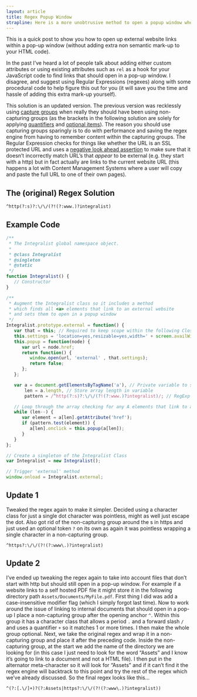 ```yaml
---
layout: article
title: Regex Popup Window
strapline: Here is a more unobtrusive method to open a popup window when clicking on a link which points to an external website URL.
---
```


This is a quick post to show you how to open up external website links within a pop-up window (without adding extra non semantic mark-up to your HTML code).

In the past I’ve heard a lot of people talk about adding either custom attributes or using existing attributes such as `rel` as a hook for your JavaScript code to find links that should open in a pop-up window. I disagree, and suggest using Regular Expressions (regexes) along with some procedural code to help figure this out for you (it will save you the time and hassle of adding this extra mark-up yourself).

This solution is an updated version. The previous version was recklessly using [capture groups](http://www.regular-expressions.info/brackets.html) when really they should have been using non-capturing groups (as the brackets in the following solution are solely for applying [quantifiers](http://www.regular-expressions.info/repeat.html) and [optional items](http://www.regular-expressions.info/optional.html)). The reason you should use capturing groups sparingly is to do with performance and saving the regex engine from having to remember content within the capturing groups. The Regular Expression checks for things like whether the URL is an SSL protected URL and uses a [negative look ahead assertion](http://www.regular-expressions.info/lookaround.html) to make sure that it doesn’t incorrectly match URL’s that *appear* to be external (e.g. they start with a http) but in fact actually are links to the current website URL (this happens a lot with Content Management Systems where a user will copy and paste the full URL to one of their own pages).

The (original) Regex Solution
-----------------------------

`^http(?:s)?:\/\/(?!(?:www.)?integralist)`

Example Code
------------

```js
/**
 * The Integralist global namespace object.
 *
 * @class Integralist
 * @singleton
 * @static
 */
function Integralist() {
   // Constructor
}

/**
 * Augment the Integralist class so it includes a method
 * which finds all <a> elements that link to an external website
 * and sets them to open in a popup window
 */
Integralist.prototype.external = function() {
   var that = this; // Required to keep scope within the following Closure
   this.settings = 'location=yes,resizable=yes,width=' + screen.availWidth + ',height=' + screen.availHeight + ',scrollbars=1,left=0,top=0';
   this.popup = function(node) {
      var url = node.href;
      return function() {
         window.open(url, 'external' , that.settings);
         return false;
      };
   };

   var a = document.getElementsByTagName('a'), // Private variable to store HTMLCollection of all <a> elements
       len = a.length, // Store array length in variable
       pattern = /^http(?:s)?:\/\/(?!(?:www.)?integralist)/; // RegExp pattern to match any external URL's but not the current website

   // Loop through the array checking for any A elements that link to an external URL
   while (len--) {
      var element = a[len].getAttribute('href');
      if (pattern.test(element)) {
         a[len].onclick = this.popup(a[len]);
      }
   }
};

// Create a singleton of the Integralist Class
var Integralist = new Integralist();

// Trigger 'external' method
window.onload = Integralist.external;
```

Update 1
--------

Tweaked the regex again to make it simpler. Decided using a character class for just a single dot character was pointless, might as well just escape the dot. Also got rid of the non-capturing group around the s in https and just used an optional token `?` on its own as again it was pointless wrapping a single character in a non-capturing group.

`^https?:\/\/(?!(?:www\.)?integralist)`

Update 2
--------

I’ve ended up tweaking the regex again to take into account files that don’t start with http but should still open in a pop-up window. For example if a website links to a self hosted PDF file it might store it in the following directory path `Assets/Documents/MyFile.pdf`. First thing I did was add a case-insensitive modifier flag (which I simply forgot last time). Now to work around the issue of linking to internal documents that should open in a pop-up I place a non-capturing group after the opening anchor `^`. Within this group it has a character class that allows a period `.` and a forward slash `/` and uses a quantifier `+` so it matches 1 or more times. I then make the whole group optional. Next, we take the original regex and wrap it in a non-capturing group and place it after the preceding code. Inside the non-capturing group, at the start we add the name of the directory we are looking for (in this case I just need to look for the word “Assets” and I know it’s going to link to a document and not a HTML file). I then put in the alternator meta-character so it will look for “Assets” and if it can’t find it the regex engine will backtrack to this point and try the rest of the regex which we’ve already discussed. So the final regex looks like this…

`^(?:[.\/]+)?(?:Assets|https?:\/\/(?!(?:www\.)?integralist))`